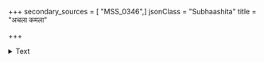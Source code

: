 +++
secondary_sources = [ "MSS_0346",]
jsonClass = "Subhaashita"
title = "अचला कमला"

+++

<details><summary>Text</summary>

अचला कमला हि कस्य कस्य क्षितिपालः किल मित्रमस्ति लोके।  
इह वश्यतमा च कस्य वेश्या स्थिरमप्यस्ति च कस्य देहमत्र॥
</details>
